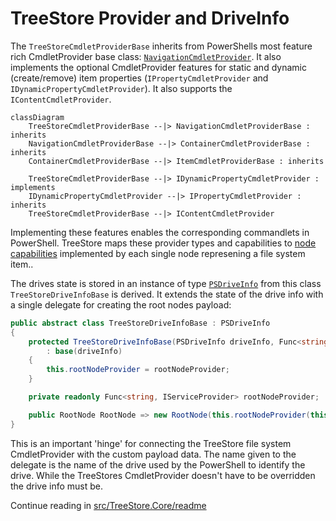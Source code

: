 # TreeStore Provider and DriveInfo

The `TreeStoreCmdletProviderBase` inherits from PowerShells most feature rich CmdletProvider base class: [`NavigationCmdletProvider`](https://docs.microsoft.com/en-us/dotnet/api/system.management.automation.this.CmdletProvider.navigationcmdletprovider). It also implements the optional CmdletProvider features for static and dynamic (create/remove) item properties (`IPropertyCmdletProvider` and `IDynamicPropertyCmdletProvider`). It also supports the `IContentCmdletProvider`.

```mermaid
classDiagram
	TreeStoreCmdletProviderBase --|> NavigationCmdletProviderBase : inherits
	NavigationCmdletProviderBase --|> ContainerCmdletProviderBase : inherits
	ContainerCmdletProviderBase --|> ItemCmdletProviderBase : inherits

	TreeStoreCmdletProviderBase --|> IDynamicPropertyCmdletProvider : implements
	IDynamicPropertyCmdletProvider --|> IPropertyCmdletProvider : inherits
	TreeStoreCmdletProviderBase --|> IContentCmdletProvider
```

Implementing these features enables the corresponding commandlets in PowerShell. TreeStore maps these provider types and capabilities to [node capabilities](src/TreeStore.Core/Capabilities/readme.md) implemented by each single node represening a file system item..

The drives state is stored in an instance of type [`PSDriveInfo`](https://docs.microsoft.com/en-us/dotnet/api/system.management.automation.psdriveinfo) from this class `TreeStoreDriveInfoBase` is derived. It extends the state of the drive info with a single delegate for creating the root nodes payload:

```csharp
public abstract class TreeStoreDriveInfoBase : PSDriveInfo
{
	protected TreeStoreDriveInfoBase(PSDriveInfo driveInfo, Func<string, IServiceProvider> rootNodeProvider)
		: base(driveInfo)
	{
		this.rootNodeProvider = rootNodeProvider;
	}

	private readonly Func<string, IServiceProvider> rootNodeProvider;

	public RootNode RootNode => new RootNode(this.rootNodeProvider(this.Name));
}
```

This is an important 'hinge' for connecting the TreeStore file system CmdletProvider with the custom payload data. The name given to the delegate is the name of the drive used by the PowerShell to identify the drive. While the TreeStores CmdletProvider doesn't have to be overridden the drive info must be. 

Continue reading in [src/TreeStore.Core/readme](src/TreeStore.Core/Providers/readme.md)

